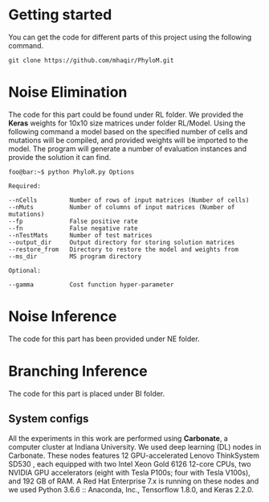 
# Getting started

You can get the code for different parts of this project using the following command.

```console
git clone https://github.com/mhaqir/PhyloM.git
```


# Noise Elimination
The code for this part could be found under RL folder. We provided the **Keras** weights for 10x10 size matrices under folder RL/Model. Using the following command a model based on the specified number of cells and mutations will be compiled, and provided weights will be imported to the model. The program will generate a number of evaluation instances and provide the solution it can find.

```console
foo@bar:~$ python PhyloR.py Options

Required:

--nCells         Number of rows of input matrices (Number of cells)
--nMuts          Number of columns of input matrices (Number of mutations)
--fp             False positive rate
--fn             False negative rate
--nTestMats      Number of test matrices
--output_dir     Output directory for storing solution matrices
--restore_from   Directory to restore the model and weights from
--ms_dir         MS program directory

Optional:

--gamma          Cost function hyper-parameter
```

# Noise Inference
The code for this part has been provided under NE folder.

# Branching Inference
The code for this part is placed under BI folder.

## System configs
All the experiments in this work are performed using **Carbonate**, a computer cluster at Indiana University. We used deep learning (DL) nodes in Carbonate.
These nodes features 12 GPU-accelerated Lenovo ThinkSystem SD530 , each equipped with two Intel Xeon Gold 6126 12-core CPUs, two NVIDIA GPU accelerators (eight with Tesla P100s; four with Tesla V100s), and 192 GB of RAM. A Red Hat Enterprise 7.x is running on these nodes and we used Python 3.6.6 :: Anaconda, Inc., Tensorflow 1.8.0, and Keras 2.2.0.
